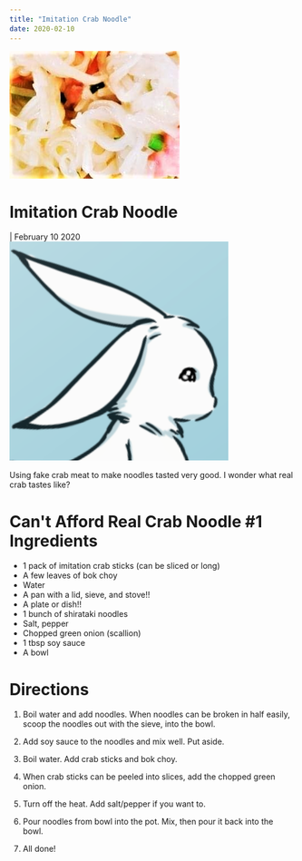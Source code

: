 ```yaml
---
title: "Imitation Crab Noodle"
date: 2020-02-10
---
```


<link rel="stylesheet" type="text/css" media="all" href="post-index.css" />

<div class ="postBanner">
  <img src="/../../../images/posts/noodle_2.jpg" alt="Imitation Crab Noodle">
  <div class ="postTitle">
     <h1>Imitation Crab Noodle</h1>
     <h0> | February 10 2020</h0>
  </div>
</div>
               
<div class="rabbitComment">
  <img src="/../../../images/posts/simple_rabbit_right_profile.png" alt="Simple Rabbit">
  <p>Using fake crab meat to make noodles tasted very good. I wonder what real crab tastes like?</p>
</div>

# Can't Afford Real Crab Noodle #1 Ingredients
* 1 pack of imitation crab sticks (can be sliced or long)
* A few leaves of bok choy
* Water
* A pan with a lid, sieve, and stove!!
* A plate or dish!!
* 1 bunch of shirataki noodles
* Salt, pepper
* Chopped green onion (scallion)
* 1 tbsp soy sauce
* A bowl

# Directions
1. Boil water and add noodles. When noodles can be broken in half easily, scoop the noodles out with the sieve, into the bowl.

2. Add soy sauce to the noodles and mix well. Put aside. 

3. Boil water. Add crab sticks and bok choy.

4. When crab sticks can be peeled into slices, add the chopped green onion.

5. Turn off the heat. Add salt/pepper if you want to.

6. Pour noodles from bowl into the pot. Mix, then pour it back into the bowl.

7. All done! 
